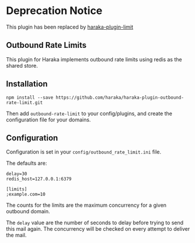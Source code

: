 # Deprecation Notice

This plugin has been replaced by [haraka-plugin-limit](https://github.com/haraka/haraka-plugin-limit)

## Outbound Rate Limits



This plugin for Haraka implements outbound rate limits using redis
as the shared store.

## Installation

`npm install --save https://github.com/haraka/haraka-plugin-outbound-rate-limit.git`

Then add `outbound-rate-limit` to your config/plugins, and create the configuration file for your domains.

## Configuration

Configuration is set in your `config/outbound_rate_limit.ini` file.

The defaults are:

```
delay=30
redis_host=127.0.0.1:6379

[limits]
;example.com=10
```

The counts for the limits are the maximum concurrency for a given outbound domain.

The `delay` value are the number of seconds to delay before trying to send this mail again. The concurrency will be checked on every attempt to deliver the mail.
